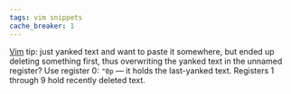 ```yaml
---
tags: vim snippets
cache_breaker: 1
---
```


[Vim](/wiki/Vim) tip: just yanked text and want to paste it somewhere, but ended up deleting something first, thus overwriting the yanked text in the unnamed register? Use register 0: `"0p` — it holds the last-yanked text. Registers 1 through 9 hold recently deleted text.
